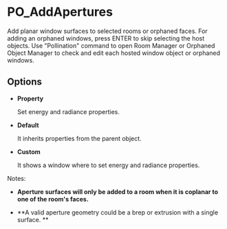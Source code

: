 # PO_AddApertures

Add planar window surfaces to selected rooms or orphaned faces. For adding an orphaned windows, press ENTER to skip selecting the host objects. Use &quot;Pollination&quot; command to open Room Manager or Orphaned Object Manager to check and edit each hosted window object or orphaned windows.

## Options

* **Property**

  Set energy and radiance properties.

* **Default**

  It inherits properties from the parent object.

* **Custom**

  It shows a window where to set energy and radiance properties.

Notes:

* **Aperture surfaces will only be added to a room when it is coplanar to one of the room&apos;s faces.**

  

* **A valid aperture geometry could be a brep or extrusion with a single surface.
**

  

